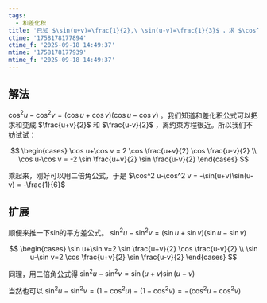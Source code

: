 ```yaml
---
tags:
  - 和差化积
title: '已知 $\sin(u+v)=\frac{1}{2},\ \sin(u-v)=\frac{1}{3}$ ，求 $\cos^2 u-\cos^2 v$'
ctime: '1758178177894'
ctime_f: '2025-09-18 14:49:37'
mtime: '1758178177939'
mtime_f: '2025-09-18 14:49:37'
---
```

## 解法

$\cos^2 u-\cos^2 v = (\cos u+\cos v)(\cos u-\cos v)$ 。我们知道和差化积公式可以把求和变成 $\frac{u+v}{2}$ 和 $\frac{u-v}{2}$ ，离约束方程很近。所以我们不妨试试：

$$
\begin{cases}
\cos u+\cos v = 2 \cos \frac{u+v}{2} \cos \frac{u-v}{2} \\
\cos u-\cos v = -2 \sin \frac{u+v}{2} \sin \frac{u-v}{2}
\end{cases}
$$

乘起来，刚好可以用二倍角公式，于是 $\cos^2 u-\cos^2 v = -\sin(u+v)\sin(u-v) = -\frac{1}{6}$

## 扩展

顺便来推一下sin的平方差公式。 $\sin^2 u-\sin^2 v=(\sin u+\sin v)(\sin u-\sin v)$

$$
\begin{cases}
\sin u+\sin v=2 \sin \frac{u+v}{2} \cos \frac{u-v}{2} \\
\sin u-\sin v=2 \cos \frac{u+v}{2} \sin \frac{u-v}{2}
\end{cases}
$$

同理，用二倍角公式得 $\sin^2 u-\sin^2 v= \sin(u+v)\sin(u-v)$

当然也可以 $\sin^2 u-\sin^2 v=(1-\cos^2 u)-(1-\cos^2 v)=-(\cos^2 u-\cos^2 v)$

